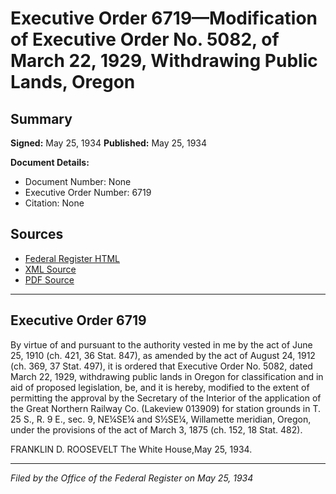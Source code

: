 # Executive Order 6719—Modification of Executive Order No. 5082, of March 22, 1929, Withdrawing Public Lands, Oregon

## Summary

**Signed:** May 25, 1934
**Published:** May 25, 1934

**Document Details:**
- Document Number: None
- Executive Order Number: 6719
- Citation: None

## Sources
- [Federal Register HTML](https://www.presidency.ucsb.edu/documents/executive-order-6719-modification-executive-order-no-5082-march-22-1929-withdrawing-public)
- [XML Source](None)
- [PDF Source](None)

---

## Executive Order 6719

By virtue of and pursuant to the authority vested in me by the act of June 25, 1910 (ch. 421, 36 Stat. 847), as amended by the act of August 24, 1912 (ch. 369, 37 Stat. 497), it is ordered that Executive Order No. 5082, dated March 22, 1929, withdrawing public lands in Oregon for classification and in aid of proposed legislation, be, and it is hereby, modified to the extent of permitting the approval by the Secretary of the Interior of the application of the Great Northern Railway Co. (Lakeview 013909) for station grounds in T. 25 S., R. 9 E., sec. 9, NE¼SE¼ and S½SE¼, Willamette meridian, Oregon, under the provisions of the act of March 3, 1875 (ch. 152, 18 Stat. 482).

FRANKLIN D. ROOSEVELT
The White House,May 25, 1934.

---

*Filed by the Office of the Federal Register on May 25, 1934*
